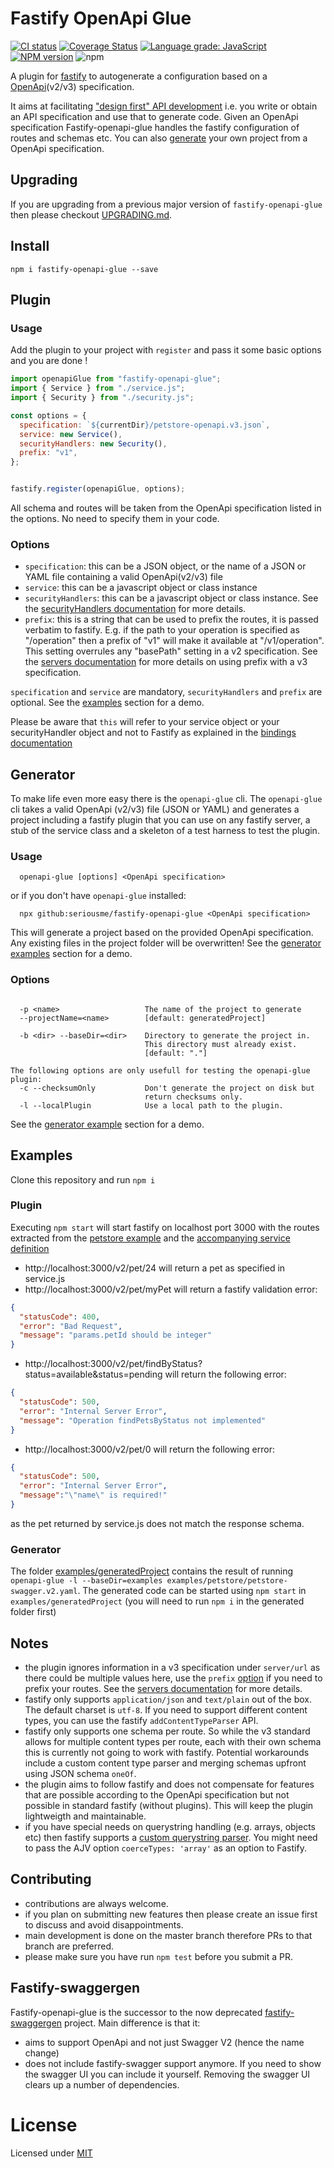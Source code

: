 # Fastify OpenApi Glue
[![CI status](https://github.com/seriousme/fastify-openapi-glue/workflows/Node.js%20CI/badge.svg)](https://github.com/seriousme/fastify-openapi-glue/actions?query=workflow%3A%22Node.js+CI%22)
[![Coverage Status](https://coveralls.io/repos/github/seriousme/fastify-openapi-glue/badge.svg?branch=master)](https://coveralls.io/github/seriousme/fastify-openapi-glue?branch=master)
[![Language grade: JavaScript](https://img.shields.io/lgtm/grade/javascript/g/seriousme/fastify-openapi-glue.svg?logo=lgtm&logoWidth=18)](https://lgtm.com/projects/g/seriousme/fastify-openapi-glue/context:javascript)
[![NPM version](https://img.shields.io/npm/v/fastify-openapi-glue.svg)](https://www.npmjs.com/package/fastify-openapi-glue)
![npm](https://img.shields.io/npm/dm/fastify-openapi-glue)



A plugin for [fastify](https://www.fastify.io) to autogenerate a configuration based on a [OpenApi](https://www.openapis.org/)(v2/v3) specification.

It aims at facilitating ["design first" API development](https://swagger.io/blog/api-design/design-first-or-code-first-api-development/) i.e. you write or obtain an API specification and use that to generate code. Given an OpenApi specification Fastify-openapi-glue handles the fastify configuration of routes and schemas etc. You can also [generate](#generator) your own project from a OpenApi specification.

<a name="upgrading"></a>
## Upgrading

If you are upgrading from a previous major version of `fastify-openapi-glue` then please checkout [UPGRADING.md](UPGRADING.md).

<a name="install"></a>
## Install 
```
npm i fastify-openapi-glue --save
```
<a name="plugin"></a>
## Plugin
<a name="pluginUsage"></a>
### Usage

Add the plugin to your project with `register` and pass it some basic options and you are done !
```javascript
import openapiGlue from "fastify-openapi-glue";
import { Service } from "./service.js";
import { Security } from "./security.js";

const options = {
  specification: `${currentDir}/petstore-openapi.v3.json`,
  service: new Service(),
  securityHandlers: new Security(),
  prefix: "v1",
};


fastify.register(openapiGlue, options);
```

All schema and routes will be taken from the OpenApi specification listed in the options. No need to specify them in your code. 
<a name="pluginOptions"></a>
### Options
  - `specification`: this can be a JSON object, or the name of a JSON or YAML file containing a valid OpenApi(v2/v3) file 
  - `service`: this can be a javascript object or class instance
  - `securityHandlers`: this can be a javascript object or class instance. See the [securityHandlers documentation](docs/securityHandlers.md) for more details.
  - `prefix`: this is a string that can be used to prefix the routes, it is passed verbatim to fastify. E.g. if the path to your operation is specified as "/operation" then a prefix of "v1" will make it available at "/v1/operation". This setting overrules any "basePath" setting in a v2 specification. See the [servers documentation](docs/servers.md) for more details on using prefix with a v3 specification.

`specification` and `service` are mandatory, `securityHandlers` and `prefix` are optional.
See the [examples](#examples) section for a demo.

Please be aware that `this` will refer to your service object or your securityHandler object and not to Fastify as explained in the [bindings documentation](docs/bindings.md)

<a name="generator"></a>
## Generator

To make life even more easy there is the `openapi-glue` cli. The `openapi-glue` cli takes a valid OpenApi (v2/v3) file (JSON or YAML) and generates a project including a fastify plugin that you can use on any fastify server, a stub of the service class and a skeleton of a test harness to test the plugin. 

<a name="generatorUsage"></a>
### Usage
```
  openapi-glue [options] <OpenApi specification>
```
or if you don't have `openapi-glue` installed:
```
  npx github:seriousme/fastify-openapi-glue <OpenApi specification>
```
This will generate a project based on the provided OpenApi specification.
Any existing files in the project folder will be overwritten!
See the [generator examples](#examples) section for a demo.
<a name="generatorOptions"></a>
### Options
```

  -p <name>                   The name of the project to generate
  --projectName=<name>        [default: generatedProject]

  -b <dir> --baseDir=<dir>    Directory to generate the project in.
                              This directory must already exist.
                              [default: "."]

The following options are only usefull for testing the openapi-glue plugin:
  -c --checksumOnly           Don't generate the project on disk but
                              return checksums only.
  -l --localPlugin            Use a local path to the plugin.
```
See the [generator example](#generatorExamples) section for a demo.


<a name="examples"></a>
## Examples
Clone this repository and run `npm i` 

<a name="pluginExamples"></a>
### Plugin
Executing `npm start` will start fastify on localhost port 3000 with the
routes extracted from the [petstore example](examples/petstore/petstore-openapi.v3.json) and the [accompanying service definition](examples/petstore/service.js)

* http://localhost:3000/v2/pet/24 will return a pet as specified in service.js
* http://localhost:3000/v2/pet/myPet will return a fastify validation error:

```json
{
  "statusCode": 400,
  "error": "Bad Request",
  "message": "params.petId should be integer"
}
```

* http://localhost:3000/v2/pet/findByStatus?status=available&status=pending will return
  the following error:

```json
{
  "statusCode": 500,
  "error": "Internal Server Error",
  "message": "Operation findPetsByStatus not implemented"
}
```

* http://localhost:3000/v2/pet/0 will return the following error:

```json
{
  "statusCode": 500,
  "error": "Internal Server Error",
  "message":"\"name\" is required!"
}
```

as the pet returned by service.js does not match the response schema.

<a name="generatorExamples"></a>
### Generator
The folder [examples/generatedProject](examples/generatedProject) contains the result of running `openapi-glue -l --baseDir=examples examples/petstore/petstore-swagger.v2.yaml`. The generated code can be started using `npm start` in `examples/generatedProject` (you will need to run `npm i` in the generated folder first)
<a name="Notes"></a>
## Notes
- the plugin ignores information in a v3 specification under `server/url` as there could be multiple values here, use the `prefix` [option](#pluginOptions) if you need to prefix your routes. See the [servers documentation](docs/servers.md) for more details.
- fastify only supports `application/json` and `text/plain` out of the box. The default charset is `utf-8`.  If you need to support different content types, you can use the fastify `addContentTypeParser` API.
- fastify only supports one schema per route. So while the v3 standard allows for multiple content types per route, each with their own schema this is currently not going to work with fastify. Potential workarounds include a custom content type parser and merging schemas upfront using JSON schema `oneOf`.
- the plugin aims to follow fastify and does not compensate for features that are possible according to the OpenApi specification but not possible in standard fastify (without plugins). This will keep the plugin lightweigth and maintainable.
- if you have special needs on querystring handling (e.g. arrays, objects etc) then fastify supports a [custom querystring parser](https://www.fastify.io/docs/latest/Server/#querystringparser). You might need to pass the AJV option `coerceTypes: 'array'` as an option to Fastify.
<a name="Contributing"></a>
## Contributing
- contributions are always welcome. 
- if you plan on submitting new features then please create an issue first to discuss and avoid disappointments.
- main development is done on the master branch therefore PRs to that branch are preferred.
- please make sure you have run `npm test` before you submit a PR.
<a name="Fastify-swaggergen"></a>
## Fastify-swaggergen
Fastify-openapi-glue is the successor to the now deprecated [fastify-swaggergen](https://github.com/seriousme/fastify-swaggergen) project.
Main difference is that it: 
- aims to support OpenApi and not just Swagger V2 (hence the name change)
- does not include fastify-swagger support anymore. If you need to show the swagger UI you can include it yourself. Removing the swagger UI clears up a number of dependencies.
<a name="license"></a>
# License
Licensed under [MIT](LICENSE.txt)
